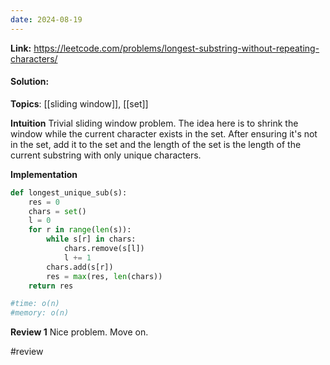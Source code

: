 ```yaml
---
date: 2024-08-19
---
```

**Link:** https://leetcode.com/problems/longest-substring-without-repeating-characters/
#### Solution:

**Topics**: [[sliding window]], [[set]]

**Intuition**
Trivial sliding window problem. The idea here is to shrink the window while the current character exists in the set. After ensuring it's not in the set, add it to the set and the length of the set is the length of the current substring with only unique characters. 

**Implementation**
```python
def longest_unique_sub(s):
	res = 0
	chars = set()
	l = 0
	for r in range(len(s)):
		while s[r] in chars:
			chars.remove(s[l])
			l += 1
		chars.add(s[r])
		res = max(res, len(chars))
	return res

#time: o(n)
#memory: o(n)
```

**Review 1**
Nice problem. Move on. 

#review 


